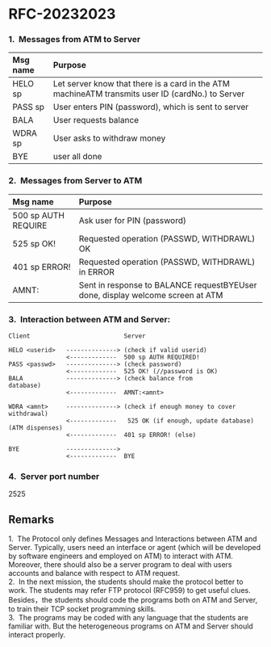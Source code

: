 # RFC-20232023
### 1.  Messages from ATM to Server
| Msg name         | Purpose                                                                                          |
| :----------------| :----------------------------------------------------------------------------------------------- |
| HELO sp <userid> | Let server know that there is a card in the ATM machineATM transmits user ID (cardNo.) to Server |
| PASS sp <passwd> | User enters PIN (password), which is sent to server                                              |
| BALA             | User requests balance                                                                            |
| WDRA sp <amount> | User asks to withdraw money                                                                      |
| BYE              | user all done                                                                                    |

### 2.  Messages from Server to ATM
| Msg name            | Purpose                                                                        |
| :------------------ | :----------------------------------------------------------------------------- |
| 500 sp AUTH REQUIRE | Ask user for PIN (password)                                                    |
| 525 sp OK!          | Requested operation (PASSWD, WITHDRAWL) OK                                     |
| 401 sp ERROR!       | Requested operation (PASSWD, WITHDRAWL) in ERROR                               |
| AMNT:<amnt>         | Sent in response to BALANCE requestBYEUser done, display welcome screen at ATM |

### 3.  Interaction between ATM and Server:
```
Client                          Server

HELO <userid>   --------------> (check if valid userid)                
                <-------------  500 sp AUTH REQUIRED!
PASS <passwd>   --------------> (check password)                
                <-------------  525 OK! (//password is OK)
BALA            --------------> (check balance from database)                
                <-------------  AMNT:<amnt> 
                
WDRA <amnt>     --------------> (check if enough money to cover withdrawal)                
                <-------------   525 OK (if enough, update database)
(ATM dispenses)                
                <-------------  401 sp ERROR! (else) 
                
BYE             -------------->                
                <-------------  BYE
```             
### 4.  Server port number  
2525
## Remarks
1.  The Protocol only defines Messages and Interactions between ATM and Server. Typically, users need an interface or agent (which will be developed by software engineers and employed on ATM) to interact with ATM.  Moreover, there should also be a server program to deal with users accounts and balance with respect to ATM request.  
2.  In the next mission, the students should make the protocol better to work. The students may refer FTP protocol (RFC959) to get useful clues. Besides，the students should code the programs both on ATM and Server, to train their TCP socket programming skills.   
3.  The programs may be coded with any language that the students are familiar with. But the heterogeneous programs on ATM and Server should interact properly.  
